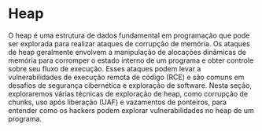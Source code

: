 # Heap

O heap é uma estrutura de dados fundamental em programação que pode ser explorada para realizar ataques de corrupção de memória. Os ataques de heap geralmente envolvem a manipulação de alocações dinâmicas de memória para corromper o estado interno de um programa e obter controle sobre seu fluxo de execução. Esses ataques podem levar a vulnerabilidades de execução remota de código (RCE) e são comuns em desafios de segurança cibernética e exploração de software. Nesta seção, exploraremos várias técnicas de exploração de heap, como corrupção de chunks, uso após liberação (UAF) e vazamentos de ponteiros, para entender como os hackers podem explorar vulnerabilidades no heap de um programa.
